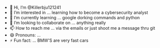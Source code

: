 - 👋 Hi, I’m @Killerbju121241
- 👀 I’m interested in ... learning how to become a cybersecurity analyst
- 🌱 I’m currently learning ... google dorking commands and python
- 💞️ I’m looking to collaborate on ... anything really
- 📫 How to reach me ... via the emails or just shoot me a message thru git
- 😄 Pronouns: ... 
- ⚡ Fun fact: ... BMW'S are very fast cars

<!---
Killerbju121241/Killerbju121241 is a ✨ special ✨ repository because its `README.md` (this file) appears on your GitHub profile.
You can click the Preview link to take a look at your changes.
--->
